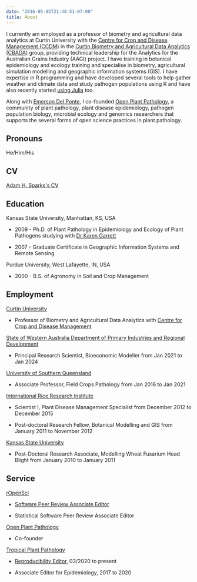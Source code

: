 ```yaml
---
date: "2016-05-05T21:48:51-07:00"
title: About
---
```


I currently am employed as a professor of biometry and agricultural data analytics at Curtin University with the [Centre for Crop and Disease Management (CCDM)](https://ccdm.com.au/) in the [Curtin Biometry and Agricultural Data Analytics (CBADA)](https://github.com/CCDM-CBADA) group, providing technical leadership for the Analytics for the Australian Grains Industry (AAGI) project.
I have training in botanical epidemiology and ecology training and specialise in biometry, agricultural simulation modelling and geographic information systems (GIS).
I have expertise in R programming and have developed several tools to help gather weather and climate data and study pathogen populations using R and have also recently started [using Julia](http://adamhsparks.github.io/Epicrop.jl/) too.

Along with [Emerson Del Ponte](https://delponte.netlify.com/), I co-founded [Open Plant Pathology](https://openplantpathology.org/), a community of plant pathology, plant disease epidemiology, pathogen population biology, microbial ecology and genomics researchers that supports the several forms of open science practices in plant pathology.

## Pronouns

He/Him/His

## CV

[Adam H. Sparks's CV](https://codeberg.org/adamhsparks/AHSparks_CV/src/branch/main/docs/Adam_H_Sparks_CV.pdf)

## Education

Kansas State University, Manhattan, KS, USA  

  * 2009 - Ph.D. of Plant Pathology in Epidemiology and Ecology of Plant Pathogens studying with [Dr Karen Garrett](https://www.garrettlab.com/garrett/)

  * 2007 - Graduate Certificate in Geographic Information Systems and Remote Sensing

Purdue University, West Lafayette, IN, USA  

  * 2000 - B.S. of Agronomy in Soil and Crop Management

## Employment

[Curtin University](https://curtin.edu.au)

  * Professor of Biometry and Agricultural Data Analytics with [Centre for Crop and Disease Management](https://ccdm.com.au/)

[State of Western Australia Department of Primary Industries and Regional Development](https://www.dpird.wa.gov.au/)  

  * Principal Research Scientist, Bioeconomic Modeller from Jan 2021 to Jan 2024  

[University of Southern Queensland](https://unisq.edu.au/)  

  * Associate Professor, Field Crops Pathology from Jan 2016 to Jan 2021

[International Rice Research Institute](https://irri.org/)  

  * Scientist I, Plant Disease Management Specialist from December 2012 to December 2015  
  
  * Post-doctoral Research Fellow, Botanical Modelling and GIS from January 2011 to November 2012  
  
[Kansas State University](https://www.plantpath.k-state.edu/)  

  * Post-Doctoral Research Associate, Modelling Wheat Fusarium Head Blight from January 2010 to January 2011  

## Service

[rOpenSci](https://ropensci.org/)  

  * [Software Peer Review Associate Editor](https://ropensci.org/blog/2021/10/12/editors2021/)
  
  * Statistical Software Peer Review Associate Editor  

[Open Plant Pathology](https://openplantpathology.org/)  

  * Co-founder

[Tropical Plant Pathology](https://www.springer.com/life+sciences/plant+sciences/journal/40858)

  * [Reproducibility Editor](http://sbfitopatologia.org.br/tpp/post/reproducibility-editor/), 03/2020 to present  

  * Associate Editor for Epidemiology, 2017 to 2020  
